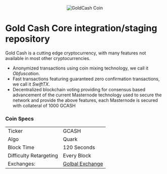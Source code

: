 <center><img src="http://goldcashcoin.org/wp-content/uploads/2017/12/logo_goldcash.png" alt="GoldCash Coin" /></center>

Gold Cash Core integration/staging repository
=====================================

Gold Cash is a cutting edge cryptocurrency, with many features not available in most other cryptocurrencies.
- Anonymized transactions using coin mixing technology, we call it _Obfuscation_.
- Fast transactions featuring guaranteed zero confirmation transactions, we call it _SwiftTX_.
- Decentralized blockchain voting providing for consensus based advancement of the current Masternode
  technology used to secure the network and provide the above features, each Masternode is secured
  with collateral of 1000 GCASH


### Coin Specs
<table>
<tr><td>Ticker</td><td>GCASH</td></tr>
<tr><td>Algo</td><td>Quark</td></tr>
<tr><td>Block Time</td><td>120 Seconds</td></tr>
<tr><td>Difficulty Retargeting</td><td>Every Block</td></tr>
  <tr><td>Exchanges: </td><td><a href="www.globalexchange.io">Golbal Exchange</a></td></tr>  
</table>

